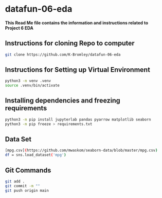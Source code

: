 # datafun-06-eda
#### This Read Me file contains the information and instructions related to Project 6 EDA

## Instructions for cloning Repo to computer
```bash
git clone https://github.com/K-Bromley/datafun-06-eda
```

## Instructions for Setting up Virtual Environment
``` bash
python3 -m venv .venv
source .venv/bin/activate
```

## Installing dependencies and freezing requirements
```bash
python3 -m pip install jupyterlab pandas pyarrow matplotlib seaborn
python3 -m pip freeze > requirements.txt
```

## Data Set
```bash
[mpg.csv](https://github.com/mwaskom/seaborn-data/blob/master/mpg.csv)
df = sns.load_dataset('mpg')
```

## Git Commands
``` bash
git add .
git commit -m ""
git push origin main
```